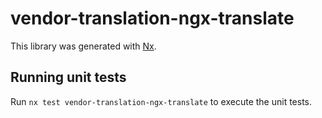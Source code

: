 # vendor-translation-ngx-translate

This library was generated with [Nx](https://nx.dev).

## Running unit tests

Run `nx test vendor-translation-ngx-translate` to execute the unit tests.
